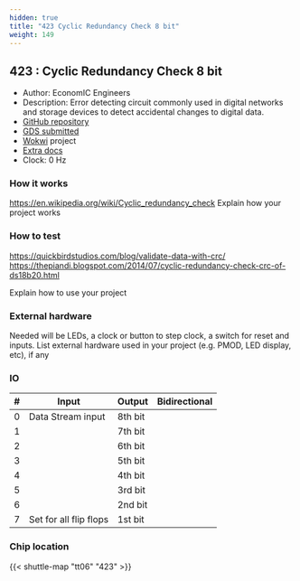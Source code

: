 ```yaml
---
hidden: true
title: "423 Cyclic Redundancy Check 8 bit"
weight: 149
---
```


## 423 : Cyclic Redundancy Check 8 bit

* Author: EconomIC Engineers
* Description: Error detecting circuit commonly used in digital networks and storage devices to detect accidental changes to digital data.
* [GitHub repository](https://github.com/ariz207/tt06-CRC8bit)
* [GDS submitted](https://github.com/ariz207/tt06-CRC8bit/actions/runs/8700054588)
* [Wokwi](https://wokwi.com/projects/394830069681034241) project
* [Extra docs](None)
* Clock: 0 Hz

<!---

This file is used to generate your project datasheet. Please fill in the information below and delete any unused
sections.

You can also include images in this folder and reference them in the markdown. Each image must be less than
512 kb in size, and the combined size of all images must be less than 1 MB.
-->


### How it works

https://en.wikipedia.org/wiki/Cyclic_redundancy_check
Explain how your project works

### How to test

https://quickbirdstudios.com/blog/validate-data-with-crc/
https://thepiandi.blogspot.com/2014/07/cyclic-redundancy-check-crc-of-ds18b20.html

Explain how to use your project

### External hardware

Needed will be LEDs, a clock or button to step clock, a switch for reset and inputs.
List external hardware used in your project (e.g. PMOD, LED display, etc), if any


### IO

| # | Input          | Output         | Bidirectional   |
| - | -------------- | -------------- | --------------- |
| 0 | Data Stream input | 8th bit |  |
| 1 |  | 7th bit |  |
| 2 |  | 6th bit |  |
| 3 |  | 5th bit |  |
| 4 |  | 4th bit |  |
| 5 |  | 3rd bit |  |
| 6 |  | 2nd bit |  |
| 7 | Set for all flip flops | 1st bit |  |

### Chip location

{{< shuttle-map "tt06" "423" >}}
